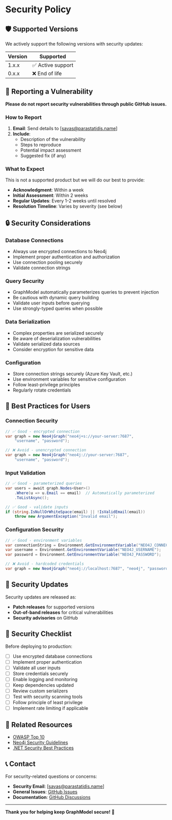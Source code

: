 # Security Policy

## 🛡️ Supported Versions

We actively support the following versions with security updates:

| Version | Supported         |
| ------- | ----------------- |
| 1.x.x   | ✅ Active support |
| 0.x.x   | ❌ End of life    |

## 🚨 Reporting a Vulnerability

**Please do not report security vulnerabilities through public GitHub issues.**

### How to Report

1. **Email**: Send details to [savas@parastatidis.name]
2. **Include**:
   - Description of the vulnerability
   - Steps to reproduce
   - Potential impact assessment
   - Suggested fix (if any)

### What to Expect

This is not a supported product but we will do our best to provide:

- **Acknowledgment**: Within a week
- **Initial Assessment**: Within 2 weeks
- **Regular Updates**: Every 1-2 weeks until resolved
- **Resolution Timeline**: Varies by severity (see below)

## 🔒 Security Considerations

### Database Connections

- Always use encrypted connections to Neo4j
- Implement proper authentication and authorization
- Use connection pooling securely
- Validate connection strings

### Query Security

- GraphModel automatically parameterizes queries to prevent injection
- Be cautious with dynamic query building
- Validate user inputs before querying
- Use strongly-typed queries when possible

### Data Serialization

- Complex properties are serialized securely
- Be aware of deserialization vulnerabilities
- Validate serialized data sources
- Consider encryption for sensitive data

### Configuration

- Store connection strings securely (Azure Key Vault, etc.)
- Use environment variables for sensitive configuration
- Follow least-privilege principles
- Regularly rotate credentials

## 🔧 Best Practices for Users

### Connection Security

```csharp
// ✅ Good - encrypted connection
var graph = new Neo4jGraph("neo4j+s://your-server:7687",
    "username", "password");

// ❌ Avoid - unencrypted connection
var graph = new Neo4jGraph("neo4j://your-server:7687",
    "username", "password");
```

### Input Validation

```csharp
// ✅ Good - parameterized queries
var users = await graph.Nodes<User>()
    .Where(u => u.Email == email)  // Automatically parameterized
    .ToListAsync();

// ✅ Good - validate inputs
if (string.IsNullOrWhiteSpace(email) || !IsValidEmail(email))
    throw new ArgumentException("Invalid email");
```

### Configuration Security

```csharp
// ✅ Good - environment variables
var connectionString = Environment.GetEnvironmentVariable("NEO4J_CONNECTION");
var username = Environment.GetEnvironmentVariable("NEO4J_USERNAME");
var password = Environment.GetEnvironmentVariable("NEO4J_PASSWORD");

// ❌ Avoid - hardcoded credentials
var graph = new Neo4jGraph("neo4j://localhost:7687", "neo4j", "password123");
```

## 🚀 Security Updates

Security updates are released as:

- **Patch releases** for supported versions
- **Out-of-band releases** for critical vulnerabilities
- **Security advisories** on GitHub

## 📝 Security Checklist

Before deploying to production:

- [ ] Use encrypted database connections
- [ ] Implement proper authentication
- [ ] Validate all user inputs
- [ ] Store credentials securely
- [ ] Enable logging and monitoring
- [ ] Keep dependencies updated
- [ ] Review custom serializers
- [ ] Test with security scanning tools
- [ ] Follow principle of least privilege
- [ ] Implement rate limiting if applicable

## 🔗 Related Resources

- [OWASP Top 10](https://owasp.org/www-project-top-ten/)
- [Neo4j Security Guidelines](https://neo4j.com/docs/operations-manual/current/security/)
- [.NET Security Best Practices](https://docs.microsoft.com/en-us/dotnet/standard/security/)

## 📞 Contact

For security-related questions or concerns:

- **Security Email**: [savas@parastatidis.name]
- **General Issues**: [GitHub Issues](https://github.com/savasp/graphmodel-dotnet/issues)
- **Documentation**: [GitHub Discussions](https://github.com/savasp/graphmodel-dotnet/discussions/)

---

**Thank you for helping keep GraphModel secure!** 🙏
